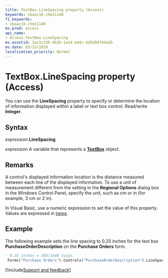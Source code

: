 ```yaml
---
title: TextBox.LineSpacing property (Access)
keywords: vbaac10.chm11140
f1_keywords:
- vbaac10.chm11140
ms.prod: access
api_name:
- Access.TextBox.LineSpacing
ms.assetid: 3ac1c335-4b26-1a14-e4dc-bd5d56f44a2b
ms.date: 03/23/2019
localization_priority: Normal
---
```



# TextBox.LineSpacing property (Access)

You can use the **LineSpacing** property to specify or determine the location of information displayed within a label or text box control. Read/write **Integer**.


## Syntax

_expression_.**LineSpacing**

_expression_ A variable that represents a **[TextBox](Access.TextBox.md)** object.


## Remarks

A control's displayed information location is the distance measured between each line of the displayed information. To use a unit of measurement different from the setting in the **Regional Options** dialog box in the Windows Control Panel, specify the unit, such as cm or in (for example, 3 cm or 2 in).

In Visual Basic, use a numeric expression to set the value of this property. Values are expressed in [twips](../language/glossary/vbe-glossary.md#twip).


## Example

The following example sets the line spacing to 0.25 inches for the text box **PurchaseOrderDescription** on the **Purchase Orders** form.

```vb
' 0.25 inches = 360/1440 twips. 
 Forms("Purchase Orders").Controls("PurchaseOrderDescription").LineSpacing = 360
```



[!include[Support and feedback](~/includes/feedback-boilerplate.md)]